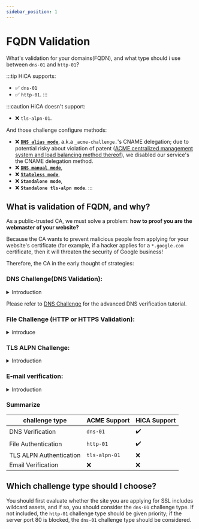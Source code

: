```yaml
---
sidebar_position: 1
---
```

# FQDN Validation

What's validation for your domains(FQDN), and what type should i use between `dns-01` and `http-01`?

:::tip
HiCA supports: 
- :white_check_mark: `dns-01`
- :white_check_mark: `http-01`.
:::

:::caution
HiCA doesn't support:
- :x: `tls-alpn-01`.
  
And those challenge configure methods:
- :x: [**`DNS alias mode`**](https://github.com/acmesh-official/acme.sh/wiki/DNS-alias-mode), a.k.a `_acme-challenge.`'s CNAME delegation; due to potential risky about violation of patent ([ACME centralized management system and load balancing method thereof](https://patentimages.storage.googleapis.com/6d/64/3f/b5f66e055c6717/US11316703.pdf)), we disabled our service's the CNAME delegation method.
- :x: [**`DNS manual mode`**](https://github.com/acmesh-official/acme.sh/wiki/DNS-manual-mode),
- :x: [**`Stateless mode`**](https://github.com/acmesh-official/acme.sh/wiki/Stateless-Mode),
- :x: **`Standalone mode`**,
- :x: **`Standalone tls-alpn mode`**.
:::

## What is validation of FQDN, and why?

As a public-trusted CA, we must solve a problem: **how to proof you are the webmaster of your website?**

Because the CA wants to prevent malicious people from applying for your website's certificate (for example, if a hacker applies for a `*.google.com` certificate, then it will threaten the security of Google business!

Therefore, the CA in the early thought of strategies:

### **DNS Challenge(DNS Validation)**: 

<details>
<summary> Introduction </summary>

Ask for registrant to create a DNS record, to proof the ownership of the website.

ACME's DNS challenge was defined `dns-01`.

:::danger warning
In HiCA, wildcard certificate must `dns-01` challenge.
:::


Those situation are DNS validations:：

```bash title="in ACME"
_acme-challenge.<YOUR_DOMAIN>   TXT   tn7UzQBPFq03WOrAs9lyGsOLfWVeZvzikU8.TpQY6VzddC6ZI3A1wtia
```

```bash title="in DigiCert"
_dnsauth.<YOUR_DOMAIN>   TXT   fD2WaHbkRDkRk4tbS1n91LGV6Mh8rbaJPtr
```

```bash title="in Sectigo、SSL.com"
_203E9A41095FD4DC3C7EC8F877CF83CE.<YOUR_DOMAIN>   CNAME   3FB6CDD546409985A0A193EE8BDDF8DE.A041DF8B9192FCBEC0C585EF51FF0FEB.CC65A.trust-provider.com
```

```bash title="in GlobalSign"
@.<YOUR_DOMAIN>       TXT   globalsign-domain-verification=FkSDOqIL1EPGT1rrbV9DsaS3R5xKh6m2Pw0FsmzrjZ
```

> Off topic: For why parsing host headers either start with `@` or `_`, see this article by our researchers：[《Interesting PKI/CA (1) Why does the application for certificate verification begin with "_"》](https://zhuanlan.zhihu.com/p/348254463?)。


After the resolution is completed, the applicant needs to inform the CA, and the CA will query the corresponding DNS host. If the resolution value matches, the applicant is considered eligible.

In `acme.sh` + `HiCA`, the way to use dns authentication is:
```bash title="Note that the command to set up the DNS API has not been executed here, so it is wrong!"
acme.sh --issue \
  -d "<YOUR_DOMAIN>" \ # Put your domain name here, you can wildcard, such as `*.example.com`
  --dns dns_dp \ # Put your DNS provider here, like dns_dp (DNSPod), dns_cf (CloudFlare)
  --days=150 \ # Automatic renewal on day 150
  --server https://acme.hi.cn/directory
```

The DNS API requires API permissions, so we need `export XX_API=<API_KEY>...` to set it.

```bash title="Set up DNS API"
export DP_Id=<Your_DNSPOD_API_ID>
export DP_Key=<Your_DNSPOD_API_Key>
```

#### shortcoming:
  - There is a risk of keeping API credentials on the web server.
  - Your DNS provider may not provide the API.
  - Your DNS API may not be able to provide information about the update time.

</details>

Please refer to [DNS Challenge](/docs/category/dns-验证) for the advanced DNS verification tutorial.


### **File Challenge (HTTP or HTTPS Validation)**:

<details>
<summary>introduce</summary>

If this verification is selected, the CA will require the applicant to upload a text file (content required) to the server to prove the applicant's domain name control qualification.

DNS validation in ACME is defined as `http-01`.

:::danger warning
ACME does not support `HTTPS` authentication (:443), only `HTTP` (:80).
:::

#### advantage:
   - It can be easily automated without additional knowledge about domain name configuration.
   - It allows hosting providers to issue certificates for domains that point to them via CNAME.
   - It works with off-the-shelf web servers.

#### shortcoming:
   - If your ISP blocks port 80, the verification will not work properly (this is more common in residential ISPs and some domestic computer rooms that block 80 by default).
   - We do not allow you to use this challenge type to issue wildcard certificates.
   - If you have multiple web servers, you must ensure that the file is available on all of them.

</details>

### **TLS ALPN Challenge**: 

<details>
<summary>Introduction</summary>

DNS validation in ACME is defined as `tls-alpn-01`.

Because HiCA does not support this verification method, it will not be described in detail here.

:::danger warning
ACME supports `tls-alpn-01` authentication, but HiCA does not.
:::

</details>

### **E-mail verification**: 

<details>

<summary>Introduction</summary>

:::danger warning
ACME does not support email verification (because it cannot be automated).
:::

Select this verification, the CA will send an email to the selected mailbox, fill in the unique Token as required to complete the verification.

  * Domain name mailbox built based on domain name
    * `admin@<YOUR_DOMAIN>`
    * `administrator@<YOUR_DOMAIN>`
    * `postmaster@<YOUR_DOMAIN>`
    * `webmaster@<YOUR_DOMAIN>`
    * `hostmaster@<YOUR_DOMAIN>`
  * The WHOIS administrator email address when the domain name was registered
    * Due to ICANN compliance requirements, international domain names have basically opened Whois Privacy, and now they are no longer available
    * CN domain names do not comply with Whois Privacy, and WHOIS mailboxes can still be used for the time being

</details>

### Summarize

| challenge type | ACME Support | HiCA Support |
| ------------ | ------------- | --------- |
| DNS Verification | `dns-01` | ✔️ |
| File Authentication | `http-01` | ✔️ |
| TLS ALPN Authentication | `tls-alpn-01` | ❌ |
| Email Verification | ❌ | ❌ |

## Which challenge type should I choose?

You should first evaluate whether the site you are applying for SSL includes wildcard assets, and if so, you should consider the `dns-01` challenge type.
If not included, the `http-01` challenge type should be given priority; if the server port 80 is blocked, the `dns-01` challenge type should be considered.